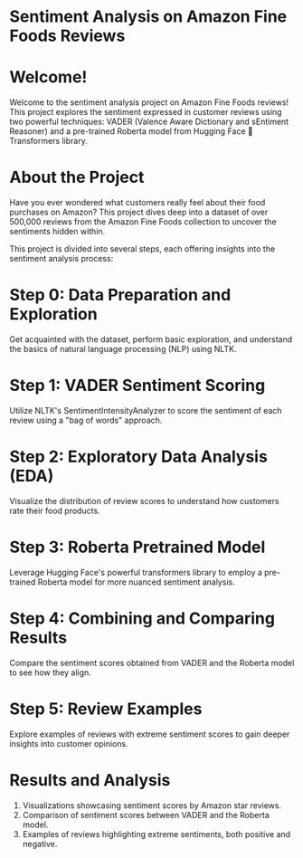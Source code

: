 # Sentiment Analysis on Amazon Fine Foods Reviews

# Welcome!
Welcome to the sentiment analysis project on Amazon Fine Foods reviews! This project explores the sentiment expressed in customer reviews using two powerful techniques: VADER (Valence Aware Dictionary and sEntiment Reasoner) and a pre-trained Roberta model from Hugging Face 🤗 Transformers library.

# About the Project
Have you ever wondered what customers really feel about their food purchases on Amazon? This project dives deep into a dataset of over 500,000 reviews from the Amazon Fine Foods collection to uncover the sentiments hidden within.

This project is divided into several steps, each offering insights into the sentiment analysis process:

# Step 0: Data Preparation and Exploration
Get acquainted with the dataset, perform basic exploration, and understand the basics of natural language processing (NLP) using NLTK.

# Step 1: VADER Sentiment Scoring
Utilize NLTK's SentimentIntensityAnalyzer to score the sentiment of each review using a "bag of words" approach.

# Step 2: Exploratory Data Analysis (EDA)
Visualize the distribution of review scores to understand how customers rate their food products.

# Step 3: Roberta Pretrained Model
Leverage Hugging Face's powerful transformers library to employ a pre-trained Roberta model for more nuanced sentiment analysis.

# Step 4: Combining and Comparing Results
Compare the sentiment scores obtained from VADER and the Roberta model to see how they align.

# Step 5: Review Examples
Explore examples of reviews with extreme sentiment scores to gain deeper insights into customer opinions.

# Results and Analysis
1) Visualizations showcasing sentiment scores by Amazon star reviews.
2) Comparison of sentiment scores between VADER and the Roberta model.
3) Examples of reviews highlighting extreme sentiments, both positive and negative.
